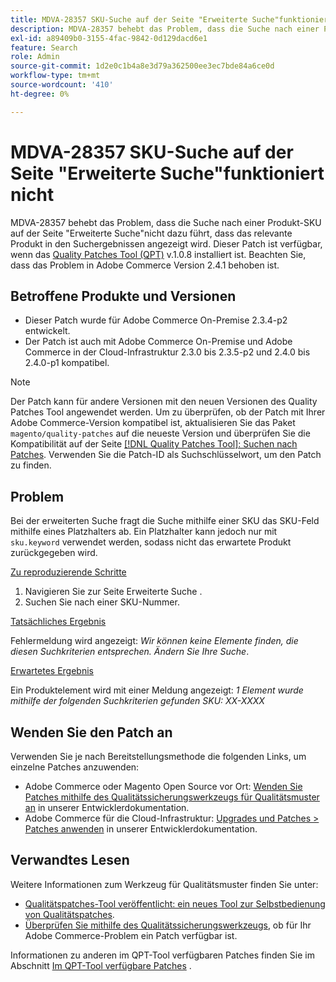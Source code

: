 ```yaml
---
title: MDVA-28357 SKU-Suche auf der Seite "Erweiterte Suche"funktioniert nicht
description: MDVA-28357 behebt das Problem, dass die Suche nach einer Produkt-SKU auf der Seite "Erweiterte Suche"nicht dazu führt, dass das relevante Produkt in den Suchergebnissen angezeigt wird. Dieser Patch ist verfügbar, wenn das [Quality Patches Tool (QPT)](/help/announcements/adobe-commerce-announcements/magento-quality-patches-released-new-tool-to-self-serve-quality-patches.md) v.1.0.8 installiert ist. Beachten Sie, dass das Problem in Adobe Commerce Version 2.4.1 behoben ist.
exl-id: a89409b0-3155-4fac-9842-0d129dacd6e1
feature: Search
role: Admin
source-git-commit: 1d2e0c1b4a8e3d79a362500ee3ec7bde84a6ce0d
workflow-type: tm+mt
source-wordcount: '410'
ht-degree: 0%

---
```


# MDVA-28357 SKU-Suche auf der Seite &quot;Erweiterte Suche&quot;funktioniert nicht

MDVA-28357 behebt das Problem, dass die Suche nach einer Produkt-SKU auf der Seite &quot;Erweiterte Suche&quot;nicht dazu führt, dass das relevante Produkt in den Suchergebnissen angezeigt wird. Dieser Patch ist verfügbar, wenn das [Quality Patches Tool (QPT)](/help/announcements/adobe-commerce-announcements/magento-quality-patches-released-new-tool-to-self-serve-quality-patches.md) v.1.0.8 installiert ist. Beachten Sie, dass das Problem in Adobe Commerce Version 2.4.1 behoben ist.

## Betroffene Produkte und Versionen

* Dieser Patch wurde für Adobe Commerce On-Premise 2.3.4-p2 entwickelt.
* Der Patch ist auch mit Adobe Commerce On-Premise und Adobe Commerce in der Cloud-Infrastruktur 2.3.0 bis 2.3.5-p2 und 2.4.0 bis 2.4.0-p1 kompatibel.

>[!NOTE]
>
>Der Patch kann für andere Versionen mit den neuen Versionen des Quality Patches Tool angewendet werden. Um zu überprüfen, ob der Patch mit Ihrer Adobe Commerce-Version kompatibel ist, aktualisieren Sie das Paket `magento/quality-patches` auf die neueste Version und überprüfen Sie die Kompatibilität auf der Seite [[!DNL Quality Patches Tool]: Suchen nach Patches](https://devdocs.magento.com/quality-patches/tool.html#patch-grid). Verwenden Sie die Patch-ID als Suchschlüsselwort, um den Patch zu finden.

## Problem

Bei der erweiterten Suche fragt die Suche mithilfe einer SKU das SKU-Feld mithilfe eines Platzhalters ab. Ein Platzhalter kann jedoch nur mit `sku.keyword` verwendet werden, sodass nicht das erwartete Produkt zurückgegeben wird.

<u>Zu reproduzierende Schritte</u>

1. Navigieren Sie zur Seite Erweiterte Suche .
1. Suchen Sie nach einer SKU-Nummer.

<u>Tatsächliches Ergebnis</u>

Fehlermeldung wird angezeigt: *Wir können keine Elemente finden, die diesen Suchkriterien entsprechen. Ändern Sie Ihre Suche*.

<u>Erwartetes Ergebnis</u>

Ein Produktelement wird mit einer Meldung angezeigt: *1 Element wurde mithilfe der folgenden Suchkriterien gefunden* *SKU: XX-XXXX*

## Wenden Sie den Patch an

Verwenden Sie je nach Bereitstellungsmethode die folgenden Links, um einzelne Patches anzuwenden:

* Adobe Commerce oder Magento Open Source vor Ort: [Wenden Sie Patches mithilfe des Qualitätssicherungswerkzeugs für Qualitätsmuster an](https://devdocs.magento.com/guides/v2.4/comp-mgr/patching/mqp.html) in unserer Entwicklerdokumentation.
* Adobe Commerce für die Cloud-Infrastruktur: [Upgrades und Patches > Patches anwenden](https://devdocs.magento.com/cloud/project/project-patch.html) in unserer Entwicklerdokumentation.

## Verwandtes Lesen

Weitere Informationen zum Werkzeug für Qualitätsmuster finden Sie unter:

* [Qualitätspatches-Tool veröffentlicht: ein neues Tool zur Selbstbedienung von Qualitätspatches](/help/announcements/adobe-commerce-announcements/magento-quality-patches-released-new-tool-to-self-serve-quality-patches.md).
* [Überprüfen Sie mithilfe des Qualitätssicherungswerkzeugs](/help/support-tools/patches-available-in-qpt-tool/check-patch-for-magento-issue-with-magento-quality-patches.md), ob für Ihr Adobe Commerce-Problem ein Patch verfügbar ist.

Informationen zu anderen im QPT-Tool verfügbaren Patches finden Sie im Abschnitt [Im QPT-Tool verfügbare Patches](https://support.magento.com/hc/en-us/sections/360010506631-Patches-available-in-QPT-tool-) .
